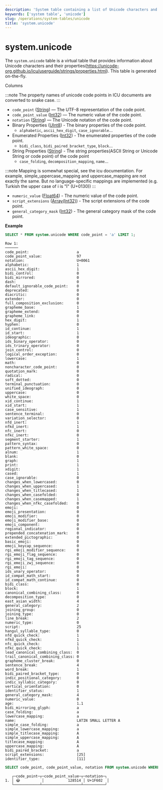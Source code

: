 ```yaml
---
description: 'System table containing a list of Unicode characters and their properties.'
keywords: ['system table', 'unicode']
slug: /operations/system-tables/unicode
title: 'system.unicode'
---
```


# system.unicode

The `system.unicode` table is a virtual table that provides information about Unicode characters and their properties(https://unicode-org.github.io/icu/userguide/strings/properties.html). This table is generated on-the-fly.

Columns

:::note
The property names of unicode code points in ICU documents are converted to snake case. 
:::

- `code_point` ([String](../../sql-reference/data-types/string.md)) — The UTF-8 representation of the code point.
- `code_point_value` ([Int32](../../sql-reference/data-types/int-uint.md)) — The numeric value of the code point.
- `notation` ([String](../../sql-reference/data-types/string.md)) — The Unicode notation of the code point.
- Binary Properties ([UInt8](../../sql-reference/data-types/int-uint.md)) - The binary properties of the code point.
    - `alphabetic`, `ascii_hex_digit`, `case_ignorable`...
- Enumerated Properties ([Int32](../../sql-reference/data-types/int-uint.md)) - The enumerated properties of the code point.
    - `bidi_class`, `bidi_paired_bracket_type`, `block`...
- String Properties ([String](../../sql-reference/data-types/string.md)) - The string properties(ASCII String or Unicode String or code point) of the code point
    - `case_folding`, `decomposition_mapping`, `name`...


:::note
Mapping is somewhat special, see the icu documentation. For example, simple_uppercase_mapping and uppercase_mapping are not exactly the same. But no language-specific mappings are implemented (e.g. Turkish the upper case of i is "İ" (U+0130))
:::

- `numeric_value` ([Float64](../../sql-reference/data-types/float.md)) - The numeric value of the code point.
- `script_extensions` ([Array(Int32)](../../sql-reference/data-types/array.md)) - The script extensions of the code point.
- `general_category_mask` ([Int32](../../sql-reference/data-types/int-uint.md)) - The general category mask of the code point.


**Example**
```sql
SELECT * FROM system.unicode WHERE code_point = 'a' LIMIT 1;
```

```text
Row 1:
──────
code_point:                      a
code_point_value:                97
notation:                        U+0061
alphabetic:                      1
ascii_hex_digit:                 1
bidi_control:                    0
bidi_mirrored:                   0
dash:                            0
default_ignorable_code_point:    0
deprecated:                      0
diacritic:                       0
extender:                        0
full_composition_exclusion:      0
grapheme_base:                   1
grapheme_extend:                 0
grapheme_link:                   0
hex_digit:                       1
hyphen:                          0
id_continue:                     1
id_start:                        1
ideographic:                     0
ids_binary_operator:             0
ids_trinary_operator:            0
join_control:                    0
logical_order_exception:         0
lowercase:                       1
math:                            0
noncharacter_code_point:         0
quotation_mark:                  0
radical:                         0
soft_dotted:                     0
terminal_punctuation:            0
unified_ideograph:               0
uppercase:                       0
white_space:                     0
xid_continue:                    1
xid_start:                       1
case_sensitive:                  1
sentence_terminal:               0
variation_selector:              0
nfd_inert:                       1
nfkd_inert:                      1
nfc_inert:                       0
nfkc_inert:                      0
segment_starter:                 1
pattern_syntax:                  0
pattern_white_space:             0
alnum:                           1
blank:                           0
graph:                           1
print:                           1
xdigit:                          1
cased:                           1
case_ignorable:                  0
changes_when_lowercased:         0
changes_when_uppercased:         1
changes_when_titlecased:         1
changes_when_casefolded:         0
changes_when_casemapped:         1
changes_when_nfkc_casefolded:    0
emoji:                           0
emoji_presentation:              0
emoji_modifier:                  0
emoji_modifier_base:             0
emoji_component:                 0
regional_indicator:              0
prepended_concatenation_mark:    0
extended_pictographic:           0
basic_emoji:                     0
emoji_keycap_sequence:           0
rgi_emoji_modifier_sequence:     0
rgi_emoji_flag_sequence:         0
rgi_emoji_tag_sequence:          0
rgi_emoji_zwj_sequence:          0
rgi_emoji:                       0
ids_unary_operator:              0
id_compat_math_start:            0
id_compat_math_continue:         0
bidi_class:                      0
block:                           1
canonical_combining_class:       0
decomposition_type:              0
east_asian_width:                4
general_category:                2
joining_group:                   0
joining_type:                    0
line_break:                      2
numeric_type:                    0
script:                          25
hangul_syllable_type:            0
nfd_quick_check:                 1
nfkd_quick_check:                1
nfc_quick_check:                 1
nfkc_quick_check:                1
lead_canonical_combining_class:  0
trail_canonical_combining_class: 0
grapheme_cluster_break:          0
sentence_break:                  4
word_break:                      1
bidi_paired_bracket_type:        0
indic_positional_category:       0
indic_syllabic_category:         0
vertical_orientation:            0
identifier_status:               1
general_category_mask:           4
numeric_value:                   0
age:                             1.1
bidi_mirroring_glyph:            a
case_folding:                    a
lowercase_mapping:               a
name:                            LATIN SMALL LETTER A
simple_case_folding:             a
simple_lowercase_mapping:        a
simple_titlecase_mapping:        A
simple_uppercase_mapping:        A
titlecase_mapping:               A
uppercase_mapping:               A
bidi_paired_bracket:             a
script_extensions:               [25]
identifier_type:                 [11]

```

```sql
SELECT code_point, code_point_value, notation FROM system.unicode WHERE code_point = '😂';
```
```text
   ┌─code_point─┬─code_point_value─┬─notation─┐
1. │ 😂          │           128514 │ U+1F602  │
   └────────────┴──────────────────┴──────────┘
```
